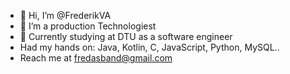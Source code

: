 - 👋 Hi, I’m @FrederikVA
- 👀 I’m a production Technologiest 
- 🌱 Currently studying at DTU as a software engineer
-  Had my hands on: Java, Kotlin, C, JavaScript, Python, MySQL..
-  Reach me at fredasband@gmail.com


<!---
FrederikVA/FrederikVA is a ✨ special ✨ repository because its `README.md` (this file) appears on your GitHub profile.
You can click the Preview link to take a look at your changes.
--->
